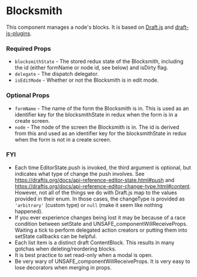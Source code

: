# Blocksmith

This component manages a node's blocks. It is based on [Draft.js](https://draftjs.org/docs/overview.html#content) and [draft-js-plugins](https://github.com/draft-js-plugins/draft-js-plugins).

### Required Props
+ `blocksmithState` - The stored redux state of the Blocksmith, including the id (either formName or node id, see below) and isDirty flag.
+ `delegate` - The dispatch delegator.
+ `isEditMode` - Whether or not the Blocksmith is in edit mode.

### Optional Props
+ `formName` - The name of the form the Blocksmith is in. This is used as an identifier key for the blocksmithState in redux when the form is in a create screen.
+ `node` - The node of the screen the Blocksmith is in. The id is derived from this and used as an identifier key for the blocksmithState in redux when the form is not in a create screen.

### FYI
+ Each time EditorState.push is invoked, the third argument is optional, but indicates what type of change the push involves. See https://draftjs.org/docs/api-reference-editor-state.html#push and https://draftjs.org/docs/api-reference-editor-change-type.html#content. However, not all of the things we do with Draft.js map to the values provided in their enum. In those cases, the changeType is provided as `'arbitrary'` (custom type) or `null` (make it seem like nothing happened).
+ If you ever experience changes being lost it may be because of a race condition between setState and UNSAFE_componentWillReceiveProps. Waiting a tick to perform delegated action creators or putting them into setState callbacks can be helpful.
+ Each list item is a distinct draft ContentBlock. This results in many gotchas when deleting/reordering blocks.
+ It is best practice to set read-only when a modal is open.
+ Be very wary of UNSAFE_componentWillReceiveProps. It is very easy to lose decorators when merging in props.
